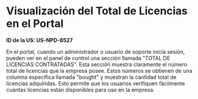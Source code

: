 # Visualización del Total de Licencias en el Portal

**ID de la US: US-NPD-8527**

En el portal, cuando un administrador o usuario de soporte inicia sesión, pueden ver en el panel de control una sección llamada "TOTAL DE LICENCIAS CONTRATADAS". Esta sección muestra claramente el número total de licencias que la empresa posee. Estos números se obtienen de una columna específica llamada "bought" y muestran la cantidad total de licencias adquiridas. Esto permite que los usuarios verifiquen fácilmente cuántas licencias están disponibles para uso en la empresa.